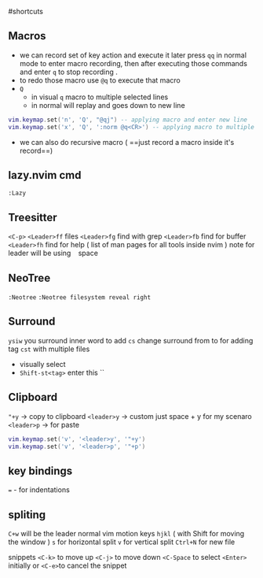 #shortcuts
## Macros
- we can record set of key action and execute it later press `qq` in normal mode to enter macro recording, then after executing those commands and enter `q` to stop recording .
- to redo those macro use `@q` to execute that macro
- `Q` 
	- in visual `q` macro to multiple selected lines
	- in normal will replay and goes down to new line
 ```lua
vim.keymap.set('n', 'Q', "@qj") -- applying macro and enter new line
vim.keymap.set('x', 'Q', ':norm @q<CR>') -- applying macro to multiple lines

```
- we can also do recursive macro ( ==just record a macro inside it's record==)


## lazy.nvim cmd
`:Lazy`


## Treesitter
`<C-p>`
`<Leader>ff` files
`<Leader>fg` find with grep
`<Leader>fb` find for buffer
`<Leader>fh` find for help ( list of man pages for all tools inside nvim )
note for leader will be using ` ` space


## NeoTree
`:Neotree`
`:Neotree filesystem reveal right`


## Surround
`ysiw` you surround inner word to add
`cs` change surround from to
for adding tag 
`cst`
with multiple files
- visually select
- `Shift-st<tag>` enter this
``


## Clipboard
`"+y` -> copy to clipboard
`<leader>y` -> custom just space + y for my scenaro
`<leader>p` -> for paste
```lua
vim.keymap.set('v', '<leader>y', '"+y')
vim.keymap.set('v', '<leader>p', '"+p')
```


## key bindings
`=` - for indentations

## spliting
`C+w` will be the leader
normal vim motion keys `hjkl` ( with Shift for moving the window )
`s` for horizontal split
`v` for vertical split
`Ctrl+N` for new file

snippets
`<C-k>` to move up
`<C-j>` to move down
`<C-Space` to select 
`<Enter>` initially or `<C-e>`to cancel the snippet
